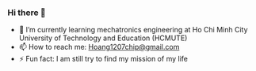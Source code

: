 ### Hi there 👋
- 🌱 I’m currently learning mechatronics engineering at Ho Chi Minh City University of Technology and Education (HCMUTE)
- 📫 How to reach me: Hoang1207chip@gmail.com
- ⚡ Fun fact: I am still try to find my mission of my life
<!--
**NguyenHoang127/NguyenHoang127** is a ✨ _special_ ✨ repository because its `README.md` (this file) appears on your GitHub profile.

Here are some ideas to get you started:

- 🔭 I’m currently working on ...
- 🌱 I’m currently learning ...
- 👯 I’m looking to collaborate on ...
- 🤔 I’m looking for help with ...
- 💬 Ask me about ...
- 📫 How to reach me: ...
- 😄 Pronouns: ...
- ⚡ Fun fact: ...
-->

